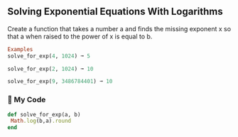 ## Solving Exponential Equations With Logarithms

Create a function that takes a number a and finds the missing exponent x so that a when raised to the power of x is equal to b.
```ruby
Examples
solve_for_exp(4, 1024) ➞ 5

solve_for_exp(2, 1024) ➞ 10

solve_for_exp(9, 3486784401) ➞ 10
```
### :gem: My Code
```ruby
def solve_for_exp(a, b)
 Math.log(b,a).round
end
```
